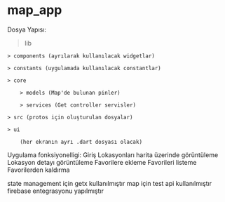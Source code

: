# map_app

Dosya Yapısı:


> lib

    > components (ayrılarak kullanılacak widgetlar)

    > constants (uygulamada kullanılacak constantlar)

    > core

        > models (Map'de bulunan pinler)

        > services (Get controller servisler)

    > src (protos için oluşturulan dosyalar)

    > ui

        (her ekranın ayrı .dart dosyası olacak)

Uygulama fonksiyonelligi:
Giriş
Lokasyonları harita üzerinde görüntüleme 
Lokasyon detayı görüntüleme
Favorilere ekleme
Favorileri listeme
Favorilerden kaldırma

state management için getx kullanılmıştır
map için test api kullanılmıştır
firebase entegrasyonu yapılmıştır

